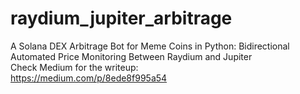 # raydium_jupiter_arbitrage
A Solana DEX Arbitrage Bot for Meme Coins in Python: Bidirectional Automated Price Monitoring Between Raydium and Jupiter<br>
Check Medium for the writeup:<br>
https://medium.com/p/8ede8f995a54
